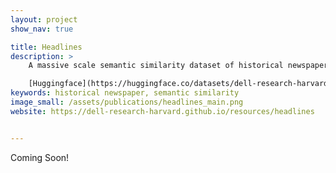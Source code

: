```yaml
---
layout: project
show_nav: true

title: Headlines
description: >
    A massive scale semantic similarity dataset of historical newspaper headlines.  

    [Huggingface](https://huggingface.co/datasets/dell-research-harvard/headlines-semantic-similarity) · [Paper](redirects/publications/headlines) · Github
keywords: historical newspaper, semantic similarity
image_small: /assets/publications/headlines_main.png
website: https://dell-research-harvard.github.io/resources/headlines


---
```


Coming Soon!